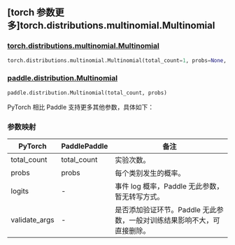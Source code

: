 ## [torch 参数更多]torch.distributions.multinomial.Multinomial

### [torch.distributions.multinomial.Multinomial](https://pytorch.org/docs/stable/distributions.html#torch.distributions.multinomial.Multinomial)

```python
torch.distributions.multinomial.Multinomial(total_count=1, probs=None, logits=None, validate_args=None)
```

### [paddle.distribution.Multinomial](https://www.paddlepaddle.org.cn/documentation/docs/zh/develop/api/paddle/distribution/Multinomial_cn.html)

```python
paddle.distribution.Multinomial(total_count, probs)
```

PyTorch 相比 Paddle 支持更多其他参数，具体如下：

### 参数映射

| PyTorch       | PaddlePaddle | 备注                                           |
| ------------- | ------------ | ---------------------------------------------- |
| total_count   | total_count  | 实验次数。                                     |
| probs         | probs        | 每个类别发生的概率。                           |
| logits        | -            | 事件 log 概率，Paddle 无此参数，暂无转写方式。 |
| validate_args | -            | 是否添加验证环节。Paddle 无此参数，一般对训练结果影响不大，可直接删除。  |
